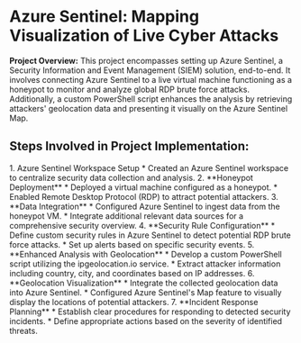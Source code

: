 <h1>Azure Sentinel: Mapping Visualization of Live Cyber Attacks</h1>

**Project Overview:**
This project encompasses setting up Azure Sentinel, a Security Information and Event Management (SIEM) solution, end-to-end. It involves connecting Azure Sentinel to a live virtual machine functioning as a honeypot to monitor and analyze global RDP brute force attacks. Additionally, a custom PowerShell script enhances the analysis by retrieving attackers' geolocation data and presenting it visually on the Azure Sentinel Map.

<h2>Steps Involved in Project Implementation:</h2>
1. Azure Sentinel Workspace Setup
   * Created an Azure Sentinel workspace to centralize security data collection and analysis.
2. **Honeypot Deployment**
   * Deployed a virtual machine configured as a honeypot.
   * Enabled Remote Desktop Protocol (RDP) to attract potential attackers.
3. **Data Integration**
   * Configured Azure Sentinel to ingest data from the honeypot VM.
   * Integrate additional relevant data sources for a comprehensive security overview.
4. **Security Rule Configuration**
   * Define custom security rules in Azure Sentinel to detect potential RDP brute force attacks.
   * Set up alerts based on specific security events.
5. **Enhanced Analysis with Geolocation**
   * Develop a custom PowerShell script utilizing the ipgeolocation.io service.
   * Extract attacker information including country, city, and coordinates based on IP addresses.
6. **Geolocation Visualization**
   * Integrate the collected geolocation data into Azure Sentinel.
   * Configured Azure Sentinel's Map feature to visually display the locations of potential attackers.
7. **Incident Response Planning**
   * Establish clear procedures for responding to detected security incidents.
   * Define appropriate actions based on the severity of identified threats.

